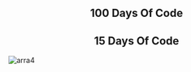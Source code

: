 ## <div align="center"> 100 Days Of Code </div>  
## <div align="center"> 15 Days Of Code </div> 
![arra4](https://github.com/jeanbmiceli/100DaysOfCode/assets/92497107/bd09fa3d-c10a-4e6e-b7c6-0f6b73e84fd1)
